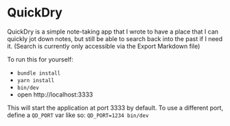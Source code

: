 # QuickDry

QuickDry is a simple note-taking app that I wrote to have a place that I can quickly jot down notes, but still be able to search back into the past if I need it. (Search is currently only accessible via the Export Markdown file)

To run this for yourself:
- `bundle install`
- `yarn install`
- `bin/dev`
- open http://localhost:3333

This will start the application at port 3333 by default. To use a different port, define a `QD_PORT` var like so: `QD_PORT=1234 bin/dev`
